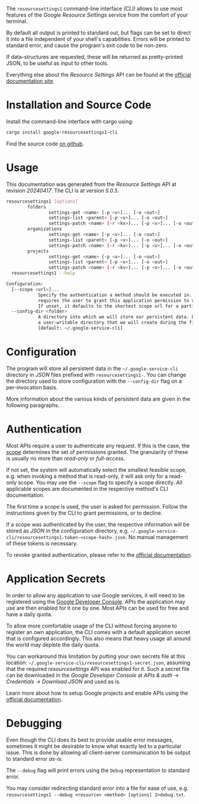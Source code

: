 <!---
DO NOT EDIT !
This file was generated automatically from 'src/generator/templates/cli/README.md.mako'
DO NOT EDIT !
-->
The `resourcesettings1` command-line interface *(CLI)* allows to use most features of the *Google Resource Settings* service from the comfort of your terminal.

By default all output is printed to standard out, but flags can be set to direct it into a file independent of your shell's
capabilities. Errors will be printed to standard error, and cause the program's exit code to be non-zero.

If data-structures are requested, these will be returned as pretty-printed JSON, to be useful as input to other tools.

Everything else about the *Resource Settings* API can be found at the
[official documentation site](https://cloud.google.com/resource-manager/docs/resource-settings/overview).

# Installation and Source Code

Install the command-line interface with cargo using:

```bash
cargo install google-resourcesettings1-cli
```

Find the source code [on github](https://github.com/Byron/google-apis-rs/tree/main/gen/resourcesettings1-cli).

# Usage

This documentation was generated from the *Resource Settings* API at revision *20240417*. The CLI is at version *5.0.5*.

```bash
resourcesettings1 [options]
        folders
                settings-get <name> [-p <v>]... [-o <out>]
                settings-list <parent> [-p <v>]... [-o <out>]
                settings-patch <name> (-r <kv>)... [-p <v>]... [-o <out>]
        organizations
                settings-get <name> [-p <v>]... [-o <out>]
                settings-list <parent> [-p <v>]... [-o <out>]
                settings-patch <name> (-r <kv>)... [-p <v>]... [-o <out>]
        projects
                settings-get <name> [-p <v>]... [-o <out>]
                settings-list <parent> [-p <v>]... [-o <out>]
                settings-patch <name> (-r <kv>)... [-p <v>]... [-o <out>]
  resourcesettings1 --help

Configuration:
  [--scope <url>]...
            Specify the authentication a method should be executed in. Each scope
            requires the user to grant this application permission to use it.
            If unset, it defaults to the shortest scope url for a particular method.
  --config-dir <folder>
            A directory into which we will store our persistent data. Defaults to
            a user-writable directory that we will create during the first invocation.
            [default: ~/.google-service-cli]

```

# Configuration

The program will store all persistent data in the `~/.google-service-cli` directory in *JSON* files prefixed with `resourcesettings1-`.  You can change the directory used to store configuration with the `--config-dir` flag on a per-invocation basis.

More information about the various kinds of persistent data are given in the following paragraphs.

# Authentication

Most APIs require a user to authenticate any request. If this is the case, the [scope][scopes] determines the 
set of permissions granted. The granularity of these is usually no more than *read-only* or *full-access*.

If not set, the system will automatically select the smallest feasible scope, e.g. when invoking a
method that is read-only, it will ask only for a read-only scope. 
You may use the `--scope` flag to specify a scope directly. 
All applicable scopes are documented in the respective method's CLI documentation.

The first time a scope is used, the user is asked for permission. Follow the instructions given 
by the CLI to grant permissions, or to decline.

If a scope was authenticated by the user, the respective information will be stored as *JSON* in the configuration
directory, e.g. `~/.google-service-cli/resourcesettings1-token-<scope-hash>.json`. No manual management of these tokens
is necessary.

To revoke granted authentication, please refer to the [official documentation][revoke-access].

# Application Secrets

In order to allow any application to use Google services, it will need to be registered using the 
[Google Developer Console][google-dev-console]. APIs the application may use are then enabled for it
one by one. Most APIs can be used for free and have a daily quota.

To allow more comfortable usage of the CLI without forcing anyone to register an own application, the CLI
comes with a default application secret that is configured accordingly. This also means that heavy usage
all around the world may deplete the daily quota.

You can workaround this limitation by putting your own secrets file at this location: 
`~/.google-service-cli/resourcesettings1-secret.json`, assuming that the required *resourcesettings* API 
was enabled for it. Such a secret file can be downloaded in the *Google Developer Console* at 
*APIs & auth -> Credentials -> Download JSON* and used as is.

Learn more about how to setup Google projects and enable APIs using the [official documentation][google-project-new].


# Debugging

Even though the CLI does its best to provide usable error messages, sometimes it might be desirable to know
what exactly led to a particular issue. This is done by allowing all client-server communication to be 
output to standard error *as-is*.

The `--debug` flag will print errors using the `Debug` representation to standard error.

You may consider redirecting standard error into a file for ease of use, e.g. `resourcesettings1 --debug <resource> <method> [options] 2>debug.txt`.


[scopes]: https://developers.google.com/+/api/oauth#scopes
[revoke-access]: http://webapps.stackexchange.com/a/30849
[google-dev-console]: https://console.developers.google.com/
[google-project-new]: https://developers.google.com/console/help/new/
